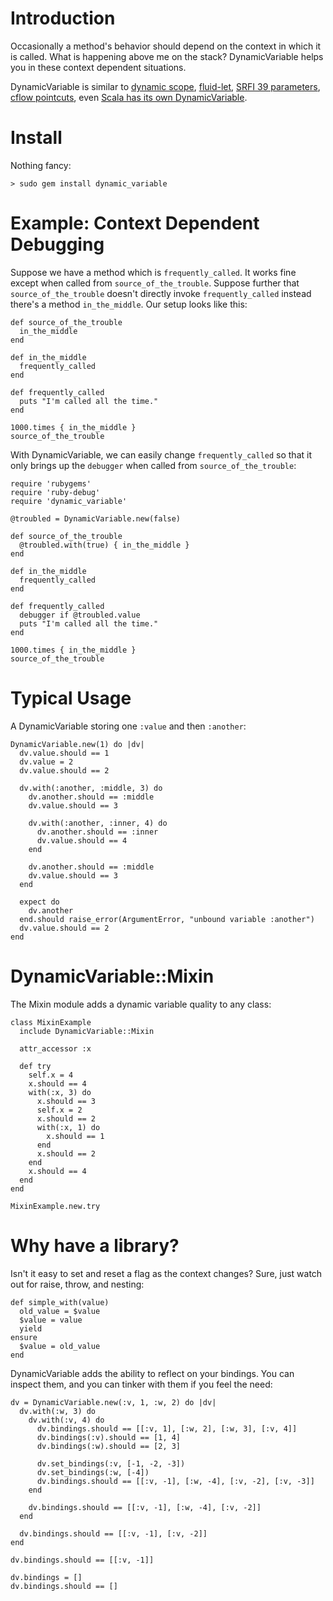 # Introduction

Occasionally a method's behavior should depend on the context in which it is called.  What is happening above me on the stack?  DynamicVariable helps you in these context dependent situations.

DynamicVariable is similar to [dynamic scope](http://c2.com/cgi/wiki?DynamicScoping), [fluid-let](http://www.megasolutions.net/scheme/fluid-binding-25366.aspx), [SRFI 39 parameters](http://srfi.schemers.org/srfi-39/srfi-39.html), [cflow pointcuts](http://www.eclipse.org/aspectj/doc/released/progguide/semantics-pointcuts.html#d0e5410), even [Scala has its own DynamicVariable](http://www.scala-lang.org/api/current/scala/util/DynamicVariable.html).

# Install

Nothing fancy:

	> sudo gem install dynamic_variable

# Example: Context Dependent Debugging

Suppose we have a method which is `frequently_called`.  It works fine except when called from `source_of_the_trouble`.  Suppose further that `source_of_the_trouble` doesn't directly invoke `frequently_called` instead there's a method `in_the_middle`.  Our setup looks like this:

	def source_of_the_trouble
	  in_the_middle
	end
	
	def in_the_middle
	  frequently_called
	end
	
	def frequently_called
	  puts "I'm called all the time."
	end
	
	1000.times { in_the_middle }
	source_of_the_trouble

With DynamicVariable, we can easily change `frequently_called` so that it only brings up the `debugger` when called from `source_of_the_trouble`:

	require 'rubygems'
	require 'ruby-debug'
	require 'dynamic_variable'
	
	@troubled = DynamicVariable.new(false)
	
	def source_of_the_trouble
	  @troubled.with(true) { in_the_middle }
	end
	
	def in_the_middle
	  frequently_called
	end
	
	def frequently_called  
	  debugger if @troubled.value
	  puts "I'm called all the time."
	end
	
	1000.times { in_the_middle }
	source_of_the_trouble

# Typical Usage

A DynamicVariable storing one `:value` and then `:another`:

	DynamicVariable.new(1) do |dv|
	  dv.value.should == 1
	  dv.value = 2
	  dv.value.should == 2

	  dv.with(:another, :middle, 3) do
	    dv.another.should == :middle
	    dv.value.should == 3

	    dv.with(:another, :inner, 4) do
	      dv.another.should == :inner
	      dv.value.should == 4
	    end

	    dv.another.should == :middle
	    dv.value.should == 3
	  end

	  expect do
	    dv.another
	  end.should raise_error(ArgumentError, "unbound variable :another")
	  dv.value.should == 2
	end

# DynamicVariable::Mixin

The Mixin module adds a dynamic variable quality to any class:

	class MixinExample
	  include DynamicVariable::Mixin
	  
	  attr_accessor :x
	  
	  def try
	    self.x = 4
	    x.should == 4
	    with(:x, 3) do
	      x.should == 3
	      self.x = 2
	      x.should == 2
	      with(:x, 1) do
	        x.should == 1
	      end
	      x.should == 2
	    end
	    x.should == 4
	  end
	end
	
	MixinExample.new.try

# Why have a library?

Isn't it easy to set and reset a flag as the context changes?  Sure, just watch out for raise, throw, and nesting:

	def simple_with(value)
	  old_value = $value
	  $value = value
	  yield
	ensure
	  $value = old_value
	end

DynamicVariable adds the ability to reflect on your bindings.  You can inspect them, and you can tinker with them if you feel the need:

	dv = DynamicVariable.new(:v, 1, :w, 2) do |dv|
	  dv.with(:w, 3) do
	    dv.with(:v, 4) do
	      dv.bindings.should == [[:v, 1], [:w, 2], [:w, 3], [:v, 4]]
	      dv.bindings(:v).should == [1, 4]
	      dv.bindings(:w).should == [2, 3]

	      dv.set_bindings(:v, [-1, -2, -3])
	      dv.set_bindings(:w, [-4])
	      dv.bindings.should == [[:v, -1], [:w, -4], [:v, -2], [:v, -3]]
	    end

	    dv.bindings.should == [[:v, -1], [:w, -4], [:v, -2]]
	  end

	  dv.bindings.should == [[:v, -1], [:v, -2]]
	end

	dv.bindings.should == [[:v, -1]]

	dv.bindings = []
	dv.bindings.should == []